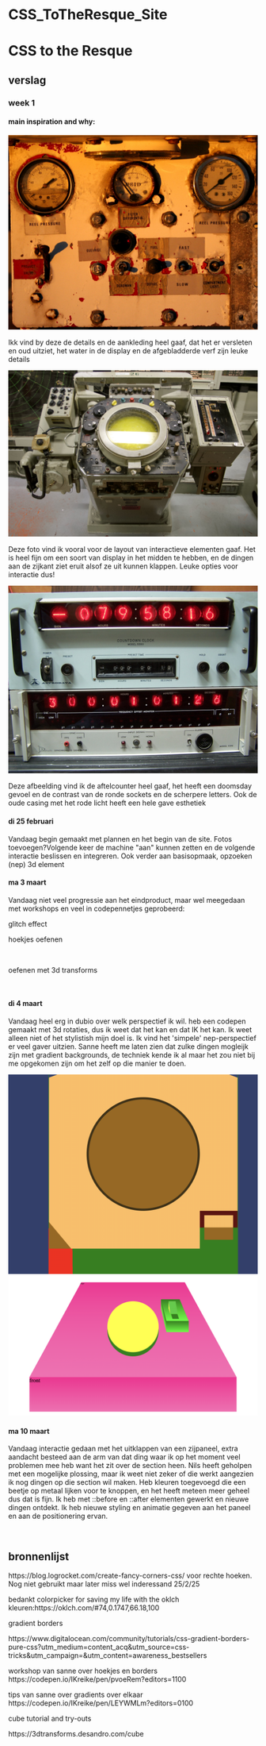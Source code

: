 # CSS_ToTheResque_Site
 
<h1> CSS to the Resque</h1>
<h2>verslag</h2>
<h3>week 1</h3>
<h4>main inspiration and why:</h4>
<img src="./assets/2557528134_13a7e74dea_o.jpg" alt="">
<p>Ikk vind by deze de details en de aankleding heel gaaf, dat het er versleten en oud uitziet, het water in de display en de afgebladderde verf zijn leuke details</p>
<img src="./assets/52706072209_afed1a68eb_o.jpg" alt="">
<p>Deze foto vind ik vooral voor de layout van interactieve elementen gaaf. Het is heel fijn om een soort van display in het midden te hebben, en de dingen aan de zijkant ziet eruit alsof ze uit kunnen klappen. Leuke opties voor interactie dus!</p>
<img src="./assets/2472526663_c5f3e3dbf7_o.jpg" alt="">
<p>Deze afbeelding vind ik de aftelcounter heel gaaf, het heeft een doomsday gevoel en de contrast van de ronde sockets en de scherpere letters. Ook de oude casing met het rode licht heeft een hele gave esthetiek</p>
<h4>di 25 februari</h4>
<p>Vandaag begin gemaakt met plannen en het begin van de site. Fotos toevoegen?Volgende keer de machine "aan" kunnen zetten en de volgende interactie beslissen en integreren. Ook verder aan basisopmaak, opzoeken (nep) 3d element</p>

<h4>ma 3 maart</h4>
<p>Vandaag niet veel progressie aan het eindproduct, maar wel meegedaan met workshops en veel in codepennetjes geprobeerd:</p>
<p>glitch effect</p>
<a href="https://codepen.io/IKreike/pen/vEYxyzX"></a>
<p>hoekjes oefenen</p>
<img src="https://codepen.io/IKreike/pen/pvoeRem" alt="">
<p>oefenen met 3d transforms</p>
<img src="https://codepen.io/IKreike/pen/XJWMjyE" alt="">

<h4>di 4 maart</h4>
<p>Vandaag heel erg in dubio over welk perspectief ik wil. heb een codepen gemaakt met 3d rotaties, dus ik weet dat het kan en dat IK het kan. Ik weet alleen niet of het stylistish mijn doel is. Ik vind het 'simpele' nep-perspectief er veel gaver uitzien. Sanne heeft me laten zien dat zulke dingen mogleijk zijn met gradient backgrounds, de techniek kende ik al maar het zou niet bij me opgekomen zijn om het zelf op die manier te doen.</p>
<a href="https://codepen.io/IKreike/pen/VYwpRPp?editors=1100"></a>
<img src="./assets/2d perspectief.png" alt="2d perspectief">
<img src="./assets/3d perspectief.png" alt="3d perspectief">

<h4>ma 10 maart</h4>
<p>Vandaag interactie gedaan met het uitklappen van een zijpaneel, extra aandacht besteed aan de arm van dat ding waar ik op het moment veel problemen mee heb want het zit over de section heen. Nils heeft geholpen met een mogelijke plossing, maar ik weet niet zeker of die werkt aangezien ik nog dingen op die section wil maken. Heb kleuren toegevoegd die een beetje op metaal lijken voor te knoppen, en het heeft meteen meer geheel dus dat is fijn. Ik heb met ::before en ::after elementen gewerkt en nieuwe dingen ontdekt. Ik heb nieuwe styling en animatie gegeven aan het paneel en aan de positionering ervan.</p>


<p></p>
<img src="" alt="">
<a href="http://"></a>




<h2> bronnenlijst </h2>
<p>https://blog.logrocket.com/create-fancy-corners-css/ voor rechte hoeken. Nog niet gebruikt maar later miss wel inderessand 25/2/25</p>

<p>bedankt colorpicker for saving my life with the oklch kleuren:https://oklch.com/#74,0.1747,66.18,100</p>

<p>gradient borders</p>
https://www.digitalocean.com/community/tutorials/css-gradient-borders-pure-css?utm_medium=content_acq&utm_source=css-tricks&utm_campaign=&utm_content=awareness_bestsellers

<p>workshop van sanne over hoekjes en borders
https://codepen.io/IKreike/pen/pvoeRem?editors=1100</p>
<p>tips van sanne over gradients over elkaar
https://codepen.io/IKreike/pen/LEYWMLm?editors=0100 </p>

<p>cube tutorial and try-outs</p>
<p>https://3dtransforms.desandro.com/cube</p>


<p></p>

<img src="" alt="">
<a href="http://"></a>